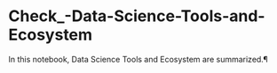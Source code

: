 # Check_-Data-Science-Tools-and-Ecosystem
In this notebook, Data Science Tools and Ecosystem are summarized.¶
